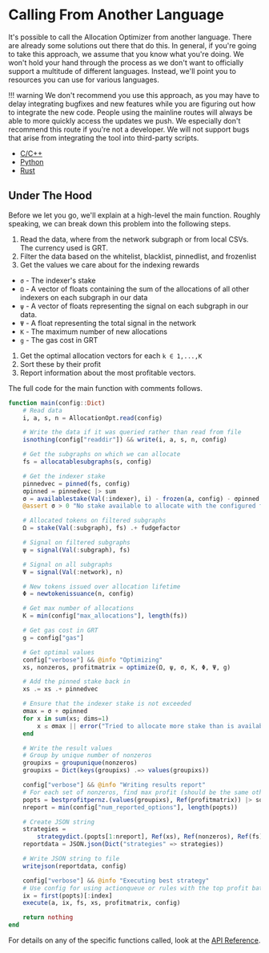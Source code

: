 # Calling From Another Language

It's possible to call the Allocation Optimizer from another language.
There are already some solutions out there that do this.
In general, if you're going to take this approach, we assume that you know what you're doing.
We won't hold your hand through the process as we don't want to officially support a multitude of different languages.
Instead, we'll point you to resources you can use for various languages.

!!! warning
    We don't recommend you use this approach, as you may have to delay integrating bugfixes and new features while you are figuring out how to integrate the new code.
    People using the mainline routes will always be able to more quickly access the updates we push.
    We especially don't recommend this route if you're not a developer.
    We will not support bugs that arise from integrating the tool into third-party scripts.
    
* [C/C++](https://docs.julialang.org/en/v1/manual/embedding/)
* [Python](https://docs.juliahub.com/PythonCall/WdXsa/0.9.12/)
* [Rust](https://docs.rs/jlrs/latest/jlrs/)

## Under The Hood

Before we let you go, we'll explain at a high-level the main function.
Roughly speaking, we can break down this problem into the following steps.

1. Read the data, where from the network subgraph or from local CSVs. The currency used is GRT.
1. Filter the data based on the whitelist, blacklist, pinnedlist, and frozenlist
1. Get the values we care about for the indexing rewards
  * `σ` - The indexer's stake
  * `Ω` - A vector of floats containing the sum of the allocations of all other indexers on each subgraph in our data
  * `ψ` - A vector of floats representing the signal on each subgraph in our data.
  * `Ψ` - A float representing the total signal in the network
  * `K` - The maximum number of new allocations
  * `g` - The gas cost in GRT
1. Get the optimal allocation vectors for each `k ∈ 1,...,K`
1. Sort these by their profit
1. Report information about the most profitable vectors.

The full code for the main function with comments follows.

```julia
function main(config::Dict)
    # Read data
    i, a, s, n = AllocationOpt.read(config)

    # Write the data if it was queried rather than read from file
    isnothing(config["readdir"]) && write(i, a, s, n, config)

    # Get the subgraphs on which we can allocate
    fs = allocatablesubgraphs(s, config)

    # Get the indexer stake
    pinnedvec = pinned(fs, config)
    σpinned = pinnedvec |> sum
    σ = availablestake(Val(:indexer), i) - frozen(a, config) - σpinned
    @assert σ > 0 "No stake available to allocate with the configured frozenlist and pinnedlist"

    # Allocated tokens on filtered subgraphs
    Ω = stake(Val(:subgraph), fs) .+ fudgefactor

    # Signal on filtered subgraphs
    ψ = signal(Val(:subgraph), fs)

    # Signal on all subgraphs
    Ψ = signal(Val(:network), n)

    # New tokens issued over allocation lifetime
    Φ = newtokenissuance(n, config)

    # Get max number of allocations
    K = min(config["max_allocations"], length(fs))

    # Get gas cost in GRT
    g = config["gas"]

    # Get optimal values
    config["verbose"] && @info "Optimizing"
    xs, nonzeros, profitmatrix = optimize(Ω, ψ, σ, K, Φ, Ψ, g)

    # Add the pinned stake back in
    xs .= xs .+ pinnedvec

    # Ensure that the indexer stake is not exceeded
    σmax = σ + σpinned
    for x in sum(xs; dims=1)
        x ≤ σmax || error("Tried to allocate more stake than is available")
    end

    # Write the result values
    # Group by unique number of nonzeros
    groupixs = groupunique(nonzeros)
    groupixs = Dict(keys(groupixs) .=> values(groupixs))

    config["verbose"] && @info "Writing results report"
    # For each set of nonzeros, find max profit (should be the same other than rounding)
    popts = bestprofitpernz.(values(groupixs), Ref(profitmatrix)) |> sortprofits!
    nreport = min(config["num_reported_options"], length(popts))

    # Create JSON string
    strategies =
        strategydict.(popts[1:nreport], Ref(xs), Ref(nonzeros), Ref(fs), Ref(profitmatrix))
    reportdata = JSON.json(Dict("strategies" => strategies))

    # Write JSON string to file
    writejson(reportdata, config)

    config["verbose"] && @info "Executing best strategy"
    # Use config for using actionqueue or rules with the top profit batch
    ix = first(popts)[:index]
    execute(a, ix, fs, xs, profitmatrix, config)

    return nothing
end
```

For details on any of the specific functions called, look at the [API Reference](@ref).
